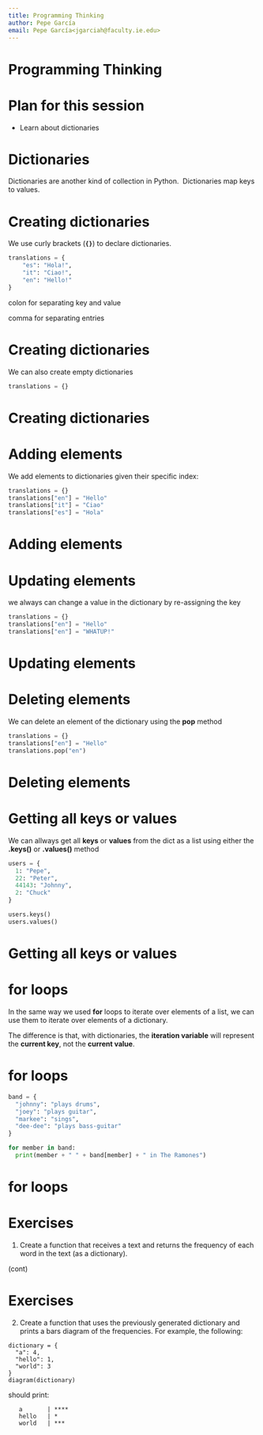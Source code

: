```yaml
---
title: Programming Thinking
author: Pepe García
email: Pepe García<jgarciah@faculty.ie.edu>
---
```


# Programming Thinking


# Plan for this session

- Learn about dictionaries

# Dictionaries

Dictionaries are another kind of collection in Python.  Dictionaries map keys to values.


# Creating dictionaries

We use curly brackets (**`{}`**) to declare dictionaries.

```python
translations = {
    "es": "Hola!",
    "it": "Ciao!",
    "en": "Hello!"
}
```

colon for separating key and value

comma for separating entries

# Creating dictionaries

We can also create empty dictionaries

```python
translations = {}
```

# Creating dictionaries

# Adding elements

We add elements to dictionaries given their specific index:

```python
translations = {}
translations["en"] = "Hello"
translations["it"] = "Ciao"
translations["es"] = "Hola"
```

# Adding elements

# Updating elements

we always can change a value in the dictionary by re-assigning the key

```python
translations = {}
translations["en"] = "Hello"
translations["en"] = "WHATUP!"
```

# Updating elements

# Deleting elements

We can delete an element of the dictionary using the **pop** method

```python
translations = {}
translations["en"] = "Hello"
translations.pop("en")
```

# Deleting elements

# Getting all keys or values

We can allways get all **keys** or **values** from the dict as a list
using either the **.keys()** or **.values()** method

```python
users = {
  1: "Pepe",
  22: "Peter",
  44143: "Johnny",
  2: "Chuck"
}

users.keys()
users.values()
```

# Getting all keys or values

# for loops

In the same way we used **for** loops to iterate over elements of a
list, we can use them to iterate over elements of a dictionary.

The difference is that, with dictionaries, the **iteration variable**
will represent the **current key**, not the **current value**.

# for loops

```python
band = {
  "johnny": "plays drums",
  "joey": "plays guitar",
  "markee": "sings",
  "dee-dee": "plays bass-guitar"
}

for member in band:
  print(member + " " + band[member] + " in The Ramones")
```

# for loops

# Exercises

1. Create a function that receives a text and returns the frequency of
   each word in the text (as a dictionary).

(cont)

# Exercises

2. Create a function that uses the previously generated dictionary and
   prints a bars diagram of the frequencies.  For example, the
   following:

```
dictionary = {
  "a": 4,
  "hello": 1,
  "world": 3
}
diagram(dictionary)
```

   should print:

```
   a       | ****
   hello   | *
   world   | ***
```
